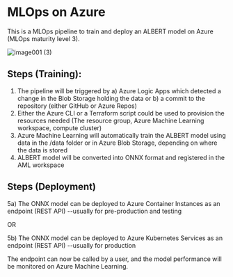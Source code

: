 # MLOps on Azure

This is a MLOps pipeline to train and deploy an ALBERT model on Azure (MLOps maturity level 3).

![image001 (3)](https://user-images.githubusercontent.com/81354022/148173706-cc22d53c-b025-471a-9048-9f04400215c2.jpg)

## Steps (Training):
1) The pipeline will be triggered by a) Azure Logic Apps which detected a change in the Blob Storage holding the data or b) a commit to the repository (either GitHub or Azure Repos)
2) Either the Azure CLI or a Terraform script could be used to provision the resources needed (The resource group, Azure Machine Learning workspace, compute cluster)
3) Azure Machine Learning will automatically train the ALBERT model using data in the /data folder or in Azure Blob Storage, depending on where the data is stored
4) ALBERT model will be converted into ONNX format and registered in the AML workspace

## Steps (Deployment) 
5a) The ONNX model can be deployed to Azure Container Instances as an endpoint (REST API) --usually for pre-production and testing

OR

5b) The ONNX model can be deployed to Azure Kubernetes Services as an endpoint (REST API) --usually for production

The endpoint can now be called by a user, and the model performance will be monitored on Azure Machine Learning.
